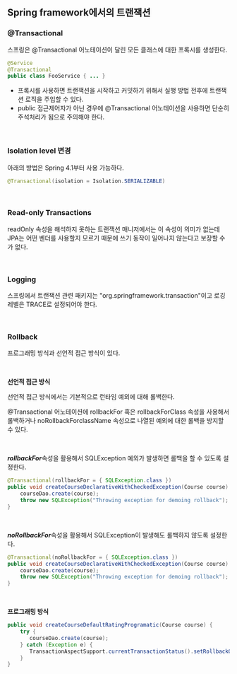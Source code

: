 ## Spring framework에서의 트랜잭션

### @Transactional
스프링은 @Transactional 어노테이션이 달린 모든 클래스에 대한 프록시를 생성한다.
```java
@Service
@Transactional
public class FooService { ... }
```
- 프록시를 사용하면 트랜잭션을 시작하고 커밋하기 위해서 실행 방법 전후에 트랜잭션 로직을 주입할 수 있다.
- public 접근제어자가 아닌 경우에 @Transactional 어노테이션을 사용하면 단순히 주석처리가 됨으로 주의해야 한다.

<br>

### Isolation level 변경
아래의 방법은 Spring 4.1부터 사용 가능하다.
```java
@Transactional(isolation = Isolation.SERIALIZABLE)
```

<br>

### Read-only Transactions
readOnly 속성을 해석하지 못하는 트랜잭션 매니저에서는 이 속성이 의미가 없는데
JPA는 어떤 벤더를 사용할지 모르기 때문에 쓰기 동작이 일어나지 않는다고 보장할 수가 없다.

<br>

### Logging
스프링에서 트랜잭션 관련 패키지는 "org.springframework.transaction"이고 로깅 레벨은 TRACE로 설정되어야 한다.

<br>

### Rollback
프로그래밍 방식과 선언적 접근 방식이 있다.

<br>

**선언적 접근 방식**

선언적 접근 방식에서는 기본적으로 런타임 예외에 대해 롤백한다.

@Transactional 어노테이션에 rollbackFor 혹은 rollbackForClass 속성을 사용해서 롤백하거나
noRollbackForclassName 속성으로 나열된 예외에 대한 롤백을 방지할 수 있다.

<br>

***rollbackFor***속성을 활용해서 SQLException 예외가 발생하면 롤백을 할 수 있도록 설정한다.
```java
@Transactional(rollbackFor = { SQLException.class })
public void createCourseDeclarativeWithCheckedException(Course course) throws SQLException {
    courseDao.create(course);
    throw new SQLException("Throwing exception for demoing rollback");
}
```

<br>

***noRollbackFor***속성을 활용해서 SQLException이 발생해도 롤백하지 않도록 설정한다.
```java
@Transactional(noRollbackFor = { SQLException.class })
public void createCourseDeclarativeWithCheckedException(Course course) throws SQLException {
    courseDao.create(course);
    throw new SQLException("Throwing exception for demoing rollback");
}
```

<br>

**프로그래밍 방식**
```java
public void createCourseDefaultRatingProgramatic(Course course) {
    try {
       courseDao.create(course);
    } catch (Exception e) {
       TransactionAspectSupport.currentTransactionStatus().setRollbackOnly();
    }
}
```

